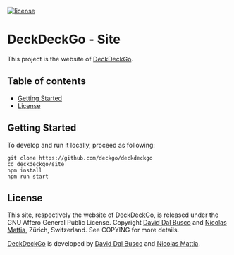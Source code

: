 [![license][agpl-license]][agpl-license-url]

[agpl-license]: https://img.shields.io/badge/License-AGPL%20v3-blue.svg
[agpl-license-url]: https://github.com/deckgo/deckdeckgo/blob/master/site/GNU-AGPL-3.0

# DeckDeckGo - Site

This project is the website of [DeckDeckGo].

## Table of contents

- [Getting Started](#getting-started)
- [License](#license)

## Getting Started

To develop and run it locally, proceed as following:

```
git clone https://github.com/deckgo/deckdeckgo
cd deckdeckgo/site
npm install
npm run start
```

## License

This site, respectively the website of [DeckDeckGo], is released under the GNU Affero General Public License. Copyright [David Dal Busco](mailto:david.dalbusco@outlook.com) and [Nicolas Mattia](mailto:nicolas@nmattia.com), Zürich, Switzerland. See COPYING for more details.

[DeckDeckGo] is developed by [David Dal Busco](mailto:david.dalbusco@outlook.com) and [Nicolas Mattia](mailto:nicolas@nmattia.com).

[deckdeckgo]: https://deckdeckgo.com
